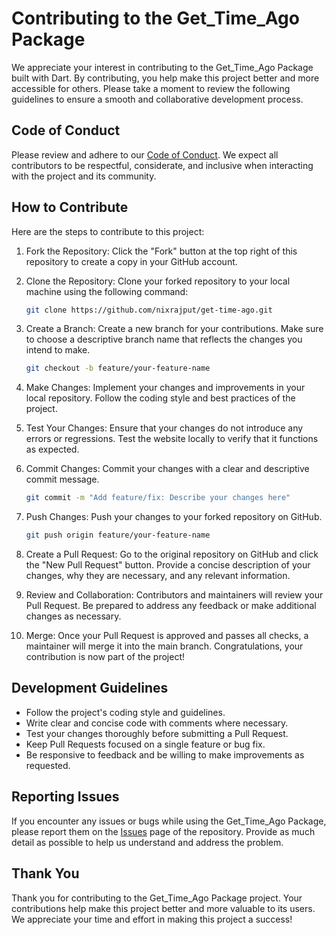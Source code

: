 # Contributing to the Get_Time_Ago Package

We appreciate your interest in contributing to the Get_Time_Ago Package built with Dart. By
contributing, you help make this project better and more accessible for others. Please take a moment
to review the following guidelines to ensure a smooth and collaborative development process.

## Code of Conduct

Please review and adhere to our [Code of Conduct](CODE_OF_CONDUCT.md). We expect all contributors to
be respectful, considerate, and inclusive when interacting with the project and its community.

## How to Contribute

Here are the steps to contribute to this project:

1. Fork the Repository: Click the "Fork" button at the top right of this repository to create a copy
   in your GitHub account.

2. Clone the Repository: Clone your forked repository to your local machine using the following
   command:

   ```bash
   git clone https://github.com/nixrajput/get-time-ago.git
   ```

3. Create a Branch: Create a new branch for your contributions. Make sure to choose a descriptive
   branch name that reflects the changes you intend to make.

   ```bash
   git checkout -b feature/your-feature-name
   ```

4. Make Changes: Implement your changes and improvements in your local repository. Follow the coding
   style and best practices of the project.

5. Test Your Changes: Ensure that your changes do not introduce any errors or regressions. Test the
   website locally to verify that it functions as expected.

6. Commit Changes: Commit your changes with a clear and descriptive commit message.

   ```bash
   git commit -m "Add feature/fix: Describe your changes here"
   ```

7. Push Changes: Push your changes to your forked repository on GitHub.

   ```bash
   git push origin feature/your-feature-name
   ```

8. Create a Pull Request: Go to the original repository on GitHub and click the "New Pull Request"
   button. Provide a concise description of your changes, why they are necessary, and any relevant
   information.

9. Review and Collaboration: Contributors and maintainers will review your Pull Request. Be prepared
   to address any feedback or make additional changes as necessary.

10. Merge: Once your Pull Request is approved and passes all checks, a maintainer will merge it into
    the main branch. Congratulations, your contribution is now part of the project!

## Development Guidelines

- Follow the project's coding style and guidelines.
- Write clear and concise code with comments where necessary.
- Test your changes thoroughly before submitting a Pull Request.
- Keep Pull Requests focused on a single feature or bug fix.
- Be responsive to feedback and be willing to make improvements as requested.

## Reporting Issues

If you encounter any issues or bugs while using the Get_Time_Ago Package, please report them on
the [Issues](https://github.com/nixrajput/get-time-ago/issues) page of the repository. Provide as
much detail as possible to help us understand and address the problem.

## Thank You

Thank you for contributing to the Get_Time_Ago Package project. Your contributions help make this
project better and more valuable to its users. We appreciate your time and effort in making this
project a success!
